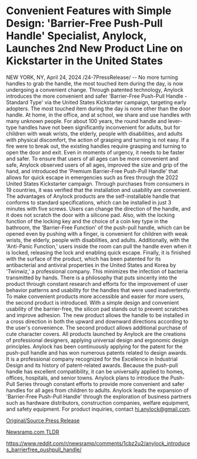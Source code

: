 # Convenient Features with Simple Design: 'Barrier-Free Push-Pull Handle' Specialist, Anylock, Launches 2nd New Product Line on Kickstarter in the United States

NEW YORK, NY, April 24, 2024 /24-7PressRelease/ -- No more turning handles to grab the handle, the most touched item during the day, is now undergoing a convenient change.  Through patented technology, Anylock introduces the more convenient and safer 'Barrier-Free Push-Pull Handle - Standard Type' via the United States  Kickstarter campaign, targeting early adopters.  The most touched item during the day is none other than the door handle. At home, in the office, and at school, we share and use handles with many unknown people.  For about 100 years, the round handle and lever-type handles have not been significantly inconvenient for adults, but for children with weak wrists, the elderly, people with disabilities, and adults with physical discomfort, the action of grasping and turning is not easy.  If a fire were to break out, the existing handles require grasping and turning to open the door and exit. Even in moments of urgency, it needs to be faster and safer.  To ensure that users of all ages can be more convenient and safe, Anylock observed users of all ages, improved the size and grip of the hand, and introduced the 'Premium Barrier-Free Push-Pull Handle' that allows for quick escape in emergencies such as fires through the 2022 United States Kickstarter campaign.  Through purchases from consumers in 19 countries, it was verified that the installation and usability are convenient. The advantages of Anylock products are the self-installable handle that conforms to standard specifications, which can be installed in just 3 minutes with five screws. Users can change the direction of the handle, and it does not scratch the door with a silicone pad. Also, with the locking function of the locking key and the choice of a coin key type in the bathroom, the 'Barrier-Free Function' of the push-pull handle, which can be opened even by pushing with a finger, is convenient for children with weak wrists, the elderly, people with disabilities, and adults. Additionally, with the 'Anti-Panic Function,' users inside the room can pull the handle even when it is locked, releasing the lock and enabling quick escape.  Finally, it is finished with the surface of the product, which has been patented for its antibacterial and antiviral properties in the United States and Korea by 'Twinwiz,' a professional company. This minimizes the infection of bacteria transmitted by hands.  There is a philosophy that puts sincerity into the product through constant research and efforts for the improvement of user behavior patterns and usability for the handles that were used inadvertently.  To make convenient products more accessible and easier for more users, the second product is introduced. With a simple design and convenient usability of the barrier-free, the silicon pad stands out to prevent scratches and improve adhesion. The new product allows the handle to be installed in a cross direction in both the upward and downward directions according to the user's convenience.  The second product allows additional purchase of cute character covers.  All products launched by Anylock are the creations of professional designers, applying universal design and ergonomic design principles. Anylock has been continuously applying for the patent for the push-pull handle and has won numerous patents related to design awards. It is a professional company recognized for the Excellence in Industrial Design and its history of patent-related awards.  Because the push-pull handle has excellent compatibility, it can be universally applied to homes, offices, hospitals, and senior towns.  Anylock plans to introduce the Push-Pull Series through constant efforts to provide more convenient and safer handles for all ages from children to adults.  Anylock leads the expansion of 'Barrier-Free Push-Pull Handle' through the exploration of business partners such as hardware distributors, construction companies, welfare equipment, and safety equipment. For product inquiries, contact hi.anylock@gmail.com. 

[Original/Source Press Release](https://www.24-7pressrelease.com/press-release/510277/convenient-features-with-simple-design-barrier-free-push-pull-handle-specialist-anylock-launches-2nd-new-product-line-on-kickstarter-in-the-united-states)
                    

[Newsramp.com TLDR](None) 

https://www.reddit.com/r/newsramp/comments/1cbz2u2/anylock_introduces_barrierfree_pushpull_handle/